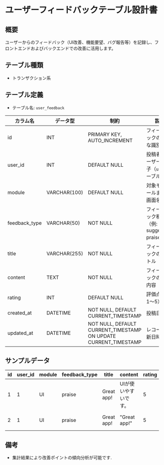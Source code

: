 # ユーザーフィードバックテーブル設計書

## 概要
ユーザーからのフィードバック（UI改善、機能要望、バグ報告等）を記録し、フロントエンドおよびバックエンドでの改善に活用します。

## テーブル種類
- トランザクション系

## テーブル定義
- テーブル名: `user_feedback`

| カラム名       | データ型      | 制約                                    | 説明                                             |
|----------------|---------------|-----------------------------------------|--------------------------------------------------|
| id             | INT           | PRIMARY KEY, AUTO_INCREMENT             | フィードバックの一意な識別子                        |
| user_id        | INT           | DEFAULT NULL                            | 投稿者のユーザー識別子（`user` テーブル参照）        |
| module         | VARCHAR(100)  | DEFAULT NULL                            | 対象モジュールまたは画面名                           |
| feedback_type  | VARCHAR(50)   | NOT NULL                                | フィードバック種類（例: bug, suggestion, praise） |
| title          | VARCHAR(255)  | NOT NULL                                | フィードバックのタイトル                         |
| content        | TEXT          | NOT NULL                                | フィードバックの詳細内容                         |
| rating         | INT           | DEFAULT NULL                            | 評価点（例: 1～5）                                  |
| created_at     | DATETIME      | NOT NULL, DEFAULT CURRENT_TIMESTAMP     | 投稿日時                                        |
| updated_at     | DATETIME      | NOT NULL, DEFAULT CURRENT_TIMESTAMP ON UPDATE CURRENT_TIMESTAMP | レコード更新日時          |

## サンプルデータ
| id | user_id | module | feedback_type | title | content | rating | created_at           | updated_at           |
|----|---------|--------|---------------|-------|---------|--------|----------------------|----------------------|
| 1  | 1       | UI     | praise        | Great app! | UIが使いやすいです。 | 5      | 2023-01-15 00:00:00  | 2023-01-15 00:00:00  |
| 2  | 1       | UI     | praise        | Great app! | "Great app!" | 5      | 2023-10-01 00:00:00  | 2023-10-01 00:00:00  |

## 備考
- 集計結果により改善ポイントの傾向分析が可能です.
